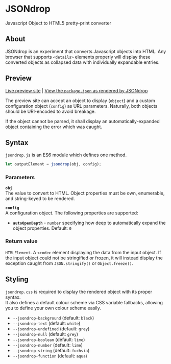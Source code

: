# JSONdrop
Javascript Object to HTML5 pretty-print converter

## About
JSONdrop is an experiment that converts Javascript objects into HTML. Any browser that supports `<details>` elements properly will display these converted objects as collapsed data with individually expandable entries.

## Preview
[Live preview site](https://aprilsylph.github.io/JSONdrop/preview/) | [View the `package.json` as rendered by JSONdrop](https://aprilsylph.github.io/JSONdrop/preview/?object=%7B%22license%22%3A%22GPL-3.0%22%2C%22repository%22%3A%22github%3AAprilSylph%2FJSONdrop%22%2C%22scripts%22%3A%7B%22test%22%3A%22eslint%20.%22%7D%2C%22devDependencies%22%3A%7B%22eslint%22%3A%22%5E7.32.0%22%2C%22eslint-config-semistandard%22%3A%22%5E16.0.0%22%2C%22eslint-config-standard%22%3A%22%5E16.0.3%22%2C%22eslint-plugin-import%22%3A%22%5E2.25.3%22%2C%22eslint-plugin-node%22%3A%22%5E11.1.0%22%2C%22eslint-plugin-promise%22%3A%22%5E5.2.0%22%2C%22minify%22%3A%22%5E5.1.1%22%7D%7D&config=%7B%22autoOpenDepth%22%3A1%7D)

The preview site can accept an object to display (`object`) and a custom configuration object (`config`) as URL parameters. Naturally, both objects should be URI-encoded to avoid breakage.

If the object cannot be parsed, it shall display an automatically-expanded object containing the error which was caught.

## Syntax

`jsondrop.js` is an ES6 module which defines one method.

```js
let outputElement = jsondrop(obj, config);
```

### Parameters

**`obj`**  
The value to convert to HTML. Object properties must be own, enumerable, and string-keyed to be rendered.

**`config`**  
A configuration object. The following properties are supported:
- **`autoOpenDepth`** - `number` specifying how deep to automatically expand the object properties. Default: `0`

### Return value

`HTMLElement`. A `<code>` element displaying the data from the input object. If the input object could not be stringified or frozen, it will instead display the exception caught from `JSON.stringify()` or `Object.freeze()`.

## Styling

`jsondrop.css` is required to display the rendered object with its proper syntax.  
It also defines a default colour scheme via CSS variable fallbacks, allowing you to define your own colour scheme easily.

- `--jsondrop-background` (default: `black`)
- `--jsondrop-text` (default: `white`)
- `--jsondrop-undefined` (default: `grey`)
- `--jsondrop-null` (default: `grey`)
- `--jsondrop-boolean` (default: `lime`)
- `--jsondrop-number` (default: `lime`)
- `--jsondrop-string` (default: `fuchsia`)
- `--jsondrop-function` (default: `aqua`)

